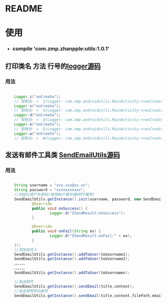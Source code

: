 README
======

# 使用 
* <H3>compile 'com.zmp.zhanpple:utils:1.0.1'</H3>

## 打印类名 方法 行号的[logger源码](https://github.com/zhanpple/androidUtils/blob/master/utils/src/main/java/com/zmp/utils/Logger.java)
### 用法
```java
	
	Logger.i("onCreate"); 
	// 控制台- >  I/Logger: com.zmp.androidutils.MainActivity->>onCreate->>14:onCreate
	Logger.v("onCreate");
	// 控制台- >  V/Logger: com.zmp.androidutils.MainActivity->>onCreate->>15:onCreate
	Logger.d("onCreate"); 
	// 控制台- >  D/Logger: com.zmp.androidutils.MainActivity->>onCreate->>16:onCreate
	Logger.e("onCreate"); 
	// 控制台- >  E/Logger: com.zmp.androidutils.MainActivity->>onCreate->>17:onCreate 
	Logger.w("onCreate"); 
	// 控制台- >  W/Logger: com.zmp.androidutils.MainActivity->>onCreate->>18:onCreate
```

## 发送有邮件工具类 [SendEmailUtils源码](https://github.com/zhanpple/androidUtils/blob/master/utils/src/main/java/com/zmp/utils/SendEmailUtils.java)
### 用法
```java

	String username = "xxx.xxx@xx.xx";
	String password = "xxxxxxxxxxx";
	//初始化用户名密码(使用账户需开通SMTP服务)
	SendEmailUtils.getInstance().init(username, password, new SendEmailUtils.ISendResult() {
			@Override
			public void onSuccess() {
					Logger.d("ISendResult:onSuccess");
			}

			@Override
			public void onFail(String ex) {
					Logger.d("ISendResult:onFail:" + ex);
			}
	});
	//添加收件人
	SendEmailUtils.getInstance().addToUser(toUsername1);
	SendEmailUtils.getInstance().addToUser(toUsername2);
	、、、、、、
	、、、、、、
	SendEmailUtils.getInstance().addToUser(toUsernamen);

	//发送邮件
	SendEmailUtils.getInstance().sendEmail(title,content);
	//发送带附件的邮件
	SendEmailUtils.getInstance().sendEmail(title,content,filePath,emailFileName);
		
```
